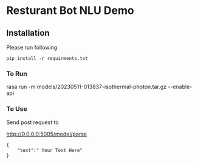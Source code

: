 # Resturant Bot NLU Demo

## Installation

Please run following

```
pip install -r requirments.txt
```

### To Run

rasa run  -m models/20230511-013837-isothermal-photon.tar.gz --enable-api

### To Use

Send post request to

http://0.0.0.0:5005/model/parse

```{
{
	"text":" Your Text Here"
}
```
